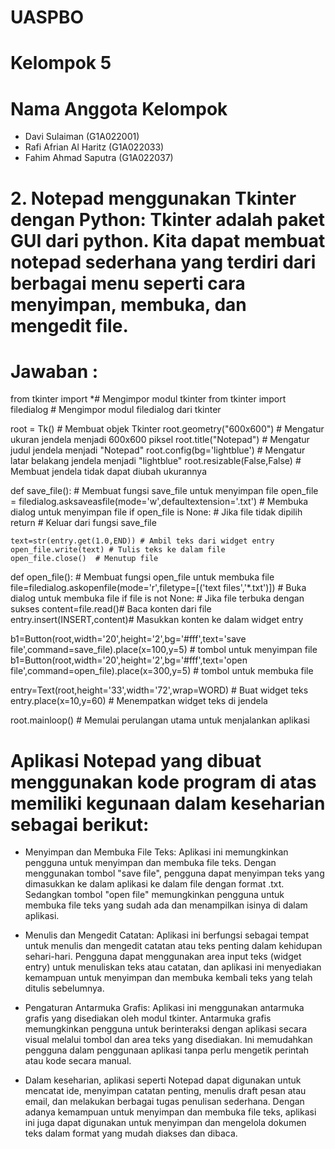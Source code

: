 # UASPBO
# Kelompok 5
# Nama Anggota Kelompok
- Davi Sulaiman (G1A022001)
- Rafi Afrian Al Haritz (G1A022033)
- Fahim Ahmad Saputra (G1A022037)

# 2. Notepad menggunakan Tkinter dengan Python: Tkinter adalah paket GUI dari python. Kita dapat membuat notepad sederhana yang terdiri dari berbagai menu seperti cara menyimpan, membuka, dan mengedit file.
 # Jawaban :
 from tkinter import *# Mengimpor modul tkinter
from tkinter import filedialog # Mengimpor modul filedialog dari tkinter

root = Tk() # Membuat objek Tkinter
root.geometry("600x600") # Mengatur ukuran jendela menjadi 600x600 piksel
root.title("Notepad") # Mengatur judul jendela menjadi "Notepad"
root.config(bg='lightblue') # Mengatur latar belakang jendela menjadi "lightblue"
root.resizable(False,False) # Membuat jendela tidak dapat diubah ukurannya

def save_file(): # Membuat fungsi save_file untuk menyimpan file
    open_file = filedialog.asksaveasfile(mode='w',defaultextension='.txt') # Membuka dialog untuk menyimpan file
    if open_file is None:  # Jika file tidak dipilih
        return # Keluar dari fungsi save_file
    
    text=str(entry.get(1.0,END)) # Ambil teks dari widget entry
    open_file.write(text) # Tulis teks ke dalam file
    open_file.close()  # Menutup file
    
def open_file(): # Membuat fungsi open_file untuk membuka file
    file=filedialog.askopenfile(mode='r',filetype=[('text files','*.txt')]) # Buka dialog untuk membuka file
    if file is not None: # Jika file terbuka dengan sukses
        content=file.read()# Baca konten dari file
    entry.insert(INSERT,content)# Masukkan konten ke dalam widget entry

    
b1=Button(root,width='20',height='2',bg='#fff',text='save file',command=save_file).place(x=100,y=5) # tombol untuk menyimpan file
b1=Button(root,width='20',height='2',bg='#fff',text='open file',command=open_file).place(x=300,y=5) # tombol untuk membuka file

entry=Text(root,height='33',width='72',wrap=WORD) # Buat widget teks
entry.place(x=10,y=60) # Menempatkan widget teks di jendela

root.mainloop() # Memulai perulangan utama untuk menjalankan aplikasi

# Aplikasi Notepad yang dibuat menggunakan kode program di atas memiliki kegunaan dalam keseharian sebagai berikut:

- Menyimpan dan Membuka File Teks: Aplikasi ini memungkinkan pengguna untuk menyimpan dan membuka file teks. Dengan menggunakan tombol "save file", pengguna dapat menyimpan teks yang dimasukkan ke dalam aplikasi ke dalam file dengan format .txt. Sedangkan tombol "open file" memungkinkan pengguna untuk membuka file teks yang sudah ada dan menampilkan isinya di dalam aplikasi.

- Menulis dan Mengedit Catatan: Aplikasi ini berfungsi sebagai tempat untuk menulis dan mengedit catatan atau teks penting dalam kehidupan sehari-hari. Pengguna dapat menggunakan area input teks (widget entry) untuk menuliskan teks atau catatan, dan aplikasi ini menyediakan kemampuan untuk menyimpan dan membuka kembali teks yang telah ditulis sebelumnya.

- Pengaturan Antarmuka Grafis: Aplikasi ini menggunakan antarmuka grafis yang disediakan oleh modul tkinter. Antarmuka grafis memungkinkan pengguna untuk berinteraksi dengan aplikasi secara visual melalui tombol dan area teks yang disediakan. Ini memudahkan pengguna dalam penggunaan aplikasi tanpa perlu mengetik perintah atau kode secara manual.

- Dalam keseharian, aplikasi seperti Notepad dapat digunakan untuk mencatat ide, menyimpan catatan penting, menulis draft pesan atau email, dan melakukan berbagai tugas penulisan sederhana. Dengan adanya kemampuan untuk menyimpan dan membuka file teks, aplikasi ini juga dapat digunakan untuk menyimpan dan mengelola dokumen teks dalam format yang mudah diakses dan dibaca.

